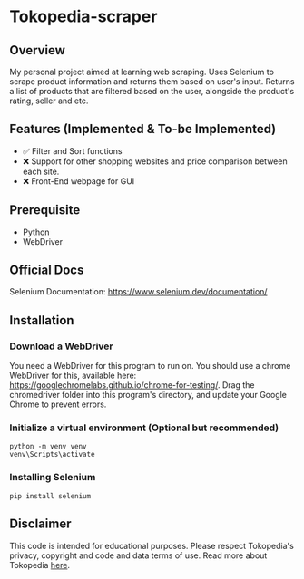 # Tokopedia-scraper

## Overview

My personal project aimed at learning web scraping. Uses Selenium to scrape product information and returns them based on user's input.
Returns a list of products that are filtered based on the user, alongside the product's rating, seller and etc.

## Features (Implemented & To-be Implemented)

- ✅ Filter and Sort functions
- ❌ Support for other shopping websites and price comparison between each site.
- ❌ Front-End webpage for GUI

## Prerequisite

- Python
- WebDriver

## Official Docs

Selenium Documentation:
https://www.selenium.dev/documentation/

## Installation

### Download a WebDriver

You need a WebDriver for this program to run on.
You should use a chrome WebDriver for this, available here:
https://googlechromelabs.github.io/chrome-for-testing/.
Drag the chromedriver folder into this program's directory, and update your Google Chrome to prevent errors.

### Initialize a virtual environment (Optional but recommended)

```
python -m venv venv
venv\Scripts\activate
```

### Installing Selenium

```
pip install selenium
```

## Disclaimer

This code is intended for educational purposes. Please respect Tokopedia's privacy, copyright and code and data terms of use. Read more about Tokopedia [here](https://www.tokopedia.com/terms?lang=en).
